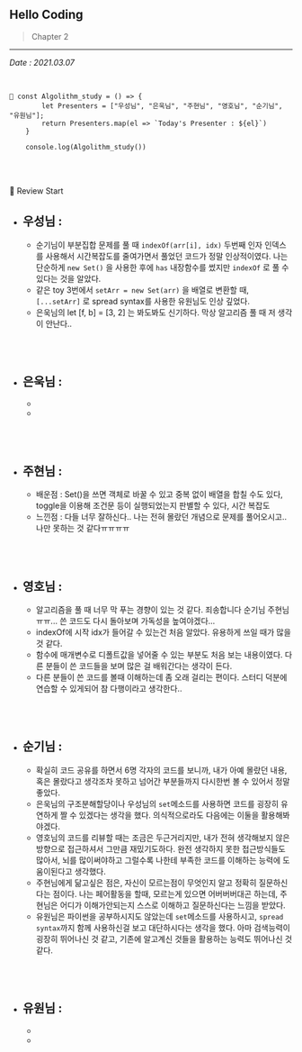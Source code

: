 ## Hello Coding

> Chapter 2

---

_Date : 2021.03.07_

<br/>

```
📌 const Algolithm_study = () => {
        let Presenters = ["우성님", "은욱님", "주현님", "영호님", "순기님", "유원님"];
        return Presenters.map(el => `Today's Presenter : ${el}`)
    }

    console.log(Algolithm_study())
```

<br/>
<br/>

🙌 Review Start

- ## 우성님 :
  - 순기님이 부분집합 문제를 풀 때 `indexOf(arr[i], idx)` 두번째 인자 인덱스를 사용해서 시간복잡도를 줄여가면서 풀었던 코드가 정말 인상적이였다. 나는 단순하게 `new Set()` 을 사용한 후에 `has` 내장함수를 썼지만 `indexOf` 로 풀 수 있다는 것을 알았다.
  - 같은 toy 3번에서 `setArr = new Set(arr)` 을 배열로 변환할 때, `[...setArr]` 로 spread syntax를 사용한 유원님도 인상 깊었다.
  - 은욱님의 let [f, b] = [3, 2] 는 봐도봐도 신기하다. 막상 알고리즘 풀 때 저 생각이 안난다..

<br/>
<br/>

- ## 은욱님 :
  -
  -

<br/>
<br/>
  
- ## 주현님 : 
  - 배운점 : Set()을 쓰면 객체로 바꿀 수 있고 중복 없이 배열을 합칠 수도 있다, toggle을 이용해 조건문 등이 실행되었는지 판별할 수 있다, 시간 복잡도
  - 느낀점 : 다들 너무 잘하신다.. 나는 전혀 몰랐던 개념으로 문제를 풀어오시고.. 나만 못하는 것 같다ㅠㅠㅠㅠ

<br/>
<br/>

- ## 영호님 :
  - 알고리즘을 풀 때 너무 막 푸는 경향이 있는 것 같다. 죄송합니다 순기님 주현님 ㅠㅠ... 쓴 코드도 다시 돌아보며 가독성을 높여야겠다...
  - indexOf에 시작 idx가 들어갈 수 있는건 처음 알았다. 유용하게 쓰일 때가 많을 것 같다.
  - 함수에 매개변수로 디폴트값을 넣어줄 수 있는 부분도 처음 보는 내용이였다. 다른 분들이 쓴 코드들을 보며 많은 걸 배워간다는 생각이 든다.
  - 다른 분들이 쓴 코드를 볼때 이해하는데 좀 오래 걸리는 편이다. 스터디 덕분에 연습할 수 있게되어 참 다행이라고 생각한다..

<br/>
<br/>

- ## 순기님 :
  - 확실히 코드 공유를 하면서 6명 각자의 코드를 보니까, 내가 아예 몰랐던 내용, 혹은 몰랐다고 생각조차 못하고 넘어간 부분들까지 다시한번 볼 수 있어서 정말 좋았다.
  - 은욱님의 구조분해할당이나 우성님의 `set`메소드를 사용하면 코드를 굉장히 유연하게 짤 수 있겠다는 생각을 했다. 의식적으로라도 다음에는 이둘을 활용해봐야겠다.
  - 영호님의 코드를 리뷰할 때는 조금은 두근거리지만,
    내가 전혀 생각해보지 않은 방향으로 접근하셔서 그만큼 재밌기도하다. 완전 생각하지 못한 접근방식들도 많아서, 뇌를 많이써야하고 그럴수록 나한테 부족한 코드를 이해하는 능력에 도움이된다고 생각했다.
  - 주현님에게 닮고싶은 점은, 자신이 모르는점이 무엇인지 알고 정확히 질문하신다는 점이다. 나는 페어활동을 할때, 모르는게 있으면 어버버버대곤 하는데, 주현님은 어디가 이해가안되는지 스스로 이해하고 질문하신다는 느낌을 받았다.
  - 유원님은 파이썬을 공부하시지도 않았는데 `set`메소드를 사용하시고, `spread syntax`까지 함께 사용하신걸 보고 대단하시다는 생각을 했다. 아마 검색능력이 굉장히 뛰어나신 것 같고, 기존에 알고계신 것들을 활용하는 능력도 뛰어나신 것 같다.

<br/>
<br/>

- ## 유원님 :
  -
  -
